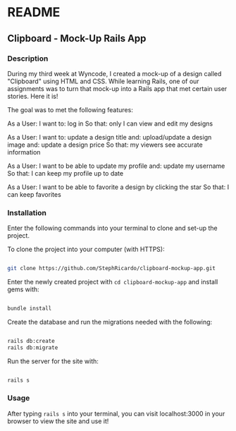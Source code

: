 # README

## Clipboard - Mock-Up Rails App

### Description

During my third week at Wyncode,  I created a mock-up of a design called "Clipboard" using HTML and CSS. While learning Rails, one of our assignments was to turn that mock-up into a Rails app that met certain user stories. Here it is!

The goal was to met the following features:

As a User: I want to: log in
So that: only I can view and edit my designs

As a User: I want to: update a design title
and: upload/update a design image
and: update a design price
So that: my viewers see accurate information

As a User: I want to be able to update my profile
and: update my username
So that: I can keep my profile up to date

As a User: I want to be able to favorite a design by clicking the star
So that: I can keep favorites

### Installation

 Enter the following commands into your terminal to clone and set-up the project.


To clone the project into your computer (with HTTPS):
 ```bash

git clone https://github.com/StephRicardo/clipboard-mockup-app.git


 ```

 Enter the newly created project with `cd clipboard-mockup-app` and install gems with:
 ```bash

bundle install

```

Create the database and run the migrations needed with the following:
```bash

rails db:create
rails db:migrate

```

Run the server for the site with:

```bash

rails s

```

### Usage
After typing `rails s` into your terminal, you can visit localhost:3000 in your browser to view the site and use it!
